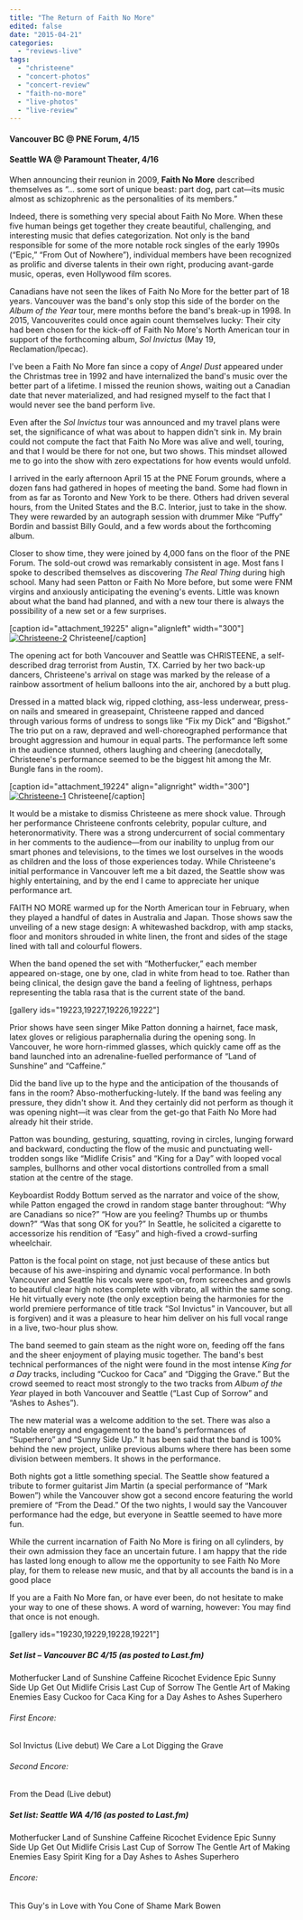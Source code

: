 ```yaml
---
title: "The Return of Faith No More"
edited: false
date: "2015-04-21"
categories:
  - "reviews-live"
tags:
  - "christeene"
  - "concert-photos"
  - "concert-review"
  - "faith-no-more"
  - "live-photos"
  - "live-review"
---
```


#### Vancouver BC @ PNE Forum, 4/15

#### Seattle WA @ Paramount Theater, 4/16

When announcing their reunion in 2009, **Faith No More** described themselves as “... some sort of unique beast: part dog, part cat—its music almost as schizophrenic as the personalities of its members.”

Indeed, there is something very special about Faith No More. When these five human beings get together they create beautiful, challenging, and interesting music that defies categorization. Not only is the band responsible for some of the more notable rock singles of the early 1990s (“Epic,” “From Out of Nowhere”), individual members have been recognized as prolific and diverse talents in their own right, producing avant-garde music, operas, even Hollywood film scores.

Canadians have not seen the likes of Faith No More for the better part of 18 years. Vancouver was the band's only stop this side of the border on the _Album of the Year_ tour, mere months before the band's break-up in 1998. In 2015, Vancouverites could once again count themselves lucky: Their city had been chosen for the kick-off of Faith No More's North American tour in support of the forthcoming album, _Sol Invictus_ (May 19, Reclamation/Ipecac).

I've been a Faith No More fan since a copy of _Angel Dust_ appeared under the Christmas tree in 1992 and have internalized the band's music over the better part of a lifetime. I missed the reunion shows, waiting out a Canadian date that never materialized, and had resigned myself to the fact that I would never see the band perform live.

Even after the _Sol Invictus_ tour was announced and my travel plans were set, the significance of what was about to happen didn't sink in. My brain could not compute the fact that Faith No More was alive and well, touring, and that I would be there for not one, but two shows. This mindset allowed me to go into the show with zero expectations for how events would unfold.

I arrived in the early afternoon April 15 at the PNE Forum grounds, where a dozen fans had gathered in hopes of meeting the band. Some had flown in from as far as Toronto and New York to be there. Others had driven several hours, from the United States and the B.C. Interior, just to take in the show. They were rewarded by an autograph session with drummer Mike “Puffy” Bordin and bassist Billy Gould, and a few words about the forthcoming album.

Closer to show time, they were joined by 4,000 fans on the floor of the PNE Forum. The sold-out crowd was remarkably consistent in age. Most fans I spoke to described themselves as discovering _The Real Thing_ during high school. Many had seen Patton or Faith No More before, but some were FNM virgins and anxiously anticipating the evening's events. Little was known about what the band had planned, and with a new tour there is always the possibility of a new set or a few surprises.

\[caption id="attachment\_19225" align="alignleft" width="300"\][![Christeene-2](https://hellbound.ca/wp-content/uploads/2015/04/Christeene-2-300x200.jpg)](https://hellbound.ca/wp-content/uploads/2015/04/Christeene-2.jpg) Christeene\[/caption\]

The opening act for both Vancouver and Seattle was CHRISTEENE, a self-described drag terrorist from Austin, TX. Carried by her two back-up dancers, Christeene's arrival on stage was marked by the release of a rainbow assortment of helium balloons into the air, anchored by a butt plug.

Dressed in a matted black wig, ripped clothing, ass-less underwear, press-on nails and smeared in greasepaint, Christeene rapped and danced through various forms of undress to songs like “Fix my Dick” and “Bigshot.” The trio put on a raw, depraved and well-choreographed performance that brought aggression and humour in equal parts. The performance left some in the audience stunned, others laughing and cheering (anecdotally, Christeene's performance seemed to be the biggest hit among the Mr. Bungle fans in the room).

\[caption id="attachment\_19224" align="alignright" width="300"\][![Christeene-1](https://hellbound.ca/wp-content/uploads/2015/04/Christeene-1-300x186.jpg)](https://hellbound.ca/wp-content/uploads/2015/04/Christeene-1.jpg) Christeene\[/caption\]

It would be a mistake to dismiss Christeene as mere shock value. Through her performance Christeene confronts celebrity, popular culture, and heteronormativity. There was a strong undercurrent of social commentary in her comments to the audience—from our inability to unplug from our smart phones and televisions, to the times we lost ourselves in the woods as children and the loss of those experiences today. While Christeene's initial performance in Vancouver left me a bit dazed, the Seattle show was highly entertaining, and by the end I came to appreciate her unique performance art.

FAITH NO MORE warmed up for the North American tour in February, when they played a handful of dates in Australia and Japan. Those shows saw the unveiling of a new stage design: A whitewashed backdrop, with amp stacks, floor and monitors shrouded in white linen, the front and sides of the stage lined with tall and colourful flowers.

When the band opened the set with “Motherfucker,” each member appeared on-stage, one by one, clad in white from head to toe. Rather than being clinical, the design gave the band a feeling of lightness, perhaps representing the tabla rasa that is the current state of the band.

\[gallery ids="19223,19227,19226,19222"\]

Prior shows have seen singer Mike Patton donning a hairnet, face mask, latex gloves or religious paraphernalia during the opening song. In Vancouver, he wore horn-rimmed glasses, which quickly came off as the band launched into an adrenaline-fuelled performance of “Land of Sunshine” and “Caffeine.”

Did the band live up to the hype and the anticipation of the thousands of fans in the room? Abso-motherfucking-lutely. If the band was feeling any pressure, they didn't show it. And they certainly did not perform as though it was opening night—it was clear from the get-go that Faith No More had already hit their stride.

Patton was bounding, gesturing, squatting, roving in circles, lunging forward and backward, conducting the flow of the music and punctuating well-trodden songs like “Midlife Crisis” and “King for a Day” with looped vocal samples, bullhorns and other vocal distortions controlled from a small station at the centre of the stage.

Keyboardist Roddy Bottum served as the narrator and voice of the show, while Patton engaged the crowd in random stage banter throughout: “Why are Canadians so nice?” “How are you feeling? Thumbs up or thumbs down?” “Was that song OK for you?” In Seattle, he solicited a cigarette to accessorize his rendition of “Easy” and high-fived a crowd-surfing wheelchair.

Patton is the focal point on stage, not just because of these antics but because of his awe-inspiring and dynamic vocal performance. In both Vancouver and Seattle his vocals were spot-on, from screeches and growls to beautiful clear high notes complete with vibrato, all within the same song. He hit virtually every note (the only exception being the harmonies for the world premiere performance of title track “Sol Invictus” in Vancouver, but all is forgiven) and it was a pleasure to hear him deliver on his full vocal range in a live, two-hour plus show.

The band seemed to gain steam as the night wore on, feeding off the fans and the sheer enjoyment of playing music together. The band's best technical performances of the night were found in the most intense _King for a Day_ tracks, including “Cuckoo for Caca” and “Digging the Grave.” But the crowd seemed to react most strongly to the two tracks from _Album of the Year_ played in both Vancouver and Seattle (“Last Cup of Sorrow” and “Ashes to Ashes”).

The new material was a welcome addition to the set. There was also a notable energy and engagement to the band's performances of “Superhero” and “Sunny Side Up.” It has been said that the band is 100% behind the new project, unlike previous albums where there has been some division between members. It shows in the performance.

Both nights got a little something special. The Seattle show featured a tribute to former guitarist Jim Martin (a special performance of “Mark Bowen”) while the Vancouver show got a second encore featuring the world premiere of “From the Dead.” Of the two nights, I would say the Vancouver performance had the edge, but everyone in Seattle seemed to have more fun.

While the current incarnation of Faith No More is firing on all cylinders, by their own admission they face an uncertain future. I am happy that the ride has lasted long enough to allow me the opportunity to see Faith No More play, for them to release new music, and that by all accounts the band is in a good place

If you are a Faith No More fan, or have ever been, do not hesitate to make your way to one of these shows. A word of warning, however: You may find that once is not enough.

\[gallery ids="19230,19229,19228,19221"\]

##### Set list – Vancouver BC 4/15 (as posted to Last.fm)

Motherfucker Land of Sunshine Caffeine Ricochet Evidence Epic Sunny Side Up Get Out Midlife Crisis Last Cup of Sorrow The Gentle Art of Making Enemies Easy Cuckoo for Caca King for a Day Ashes to Ashes Superhero

###### _First Encore:_

Sol Invictus (Live debut) We Care a Lot Digging the Grave

###### _Second Encore:_

From the Dead (Live debut)

##### Set list: Seattle WA 4/16 (as posted to Last.fm)

Motherfucker Land of Sunshine Caffeine Ricochet Evidence Epic Sunny Side Up Get Out Midlife Crisis Last Cup of Sorrow The Gentle Art of Making Enemies Easy Spirit King for a Day Ashes to Ashes Superhero

###### _Encore:_

This Guy's in Love with You Cone of Shame Mark Bowen
